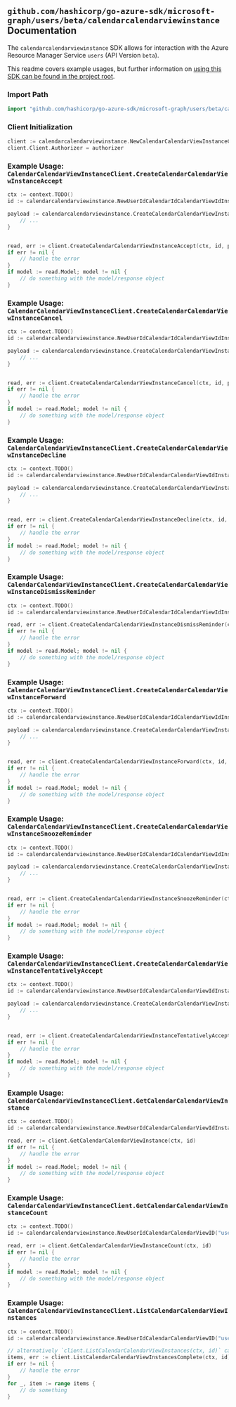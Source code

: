 
## `github.com/hashicorp/go-azure-sdk/microsoft-graph/users/beta/calendarcalendarviewinstance` Documentation

The `calendarcalendarviewinstance` SDK allows for interaction with the Azure Resource Manager Service `users` (API Version `beta`).

This readme covers example usages, but further information on [using this SDK can be found in the project root](https://github.com/hashicorp/go-azure-sdk/tree/main/docs).

### Import Path

```go
import "github.com/hashicorp/go-azure-sdk/microsoft-graph/users/beta/calendarcalendarviewinstance"
```


### Client Initialization

```go
client := calendarcalendarviewinstance.NewCalendarCalendarViewInstanceClientWithBaseURI("https://management.azure.com")
client.Client.Authorizer = authorizer
```


### Example Usage: `CalendarCalendarViewInstanceClient.CreateCalendarCalendarViewInstanceAccept`

```go
ctx := context.TODO()
id := calendarcalendarviewinstance.NewUserIdCalendarIdCalendarViewIdInstanceID("userIdValue", "calendarIdValue", "eventIdValue", "eventId1Value")

payload := calendarcalendarviewinstance.CreateCalendarCalendarViewInstanceAcceptRequest{
	// ...
}


read, err := client.CreateCalendarCalendarViewInstanceAccept(ctx, id, payload)
if err != nil {
	// handle the error
}
if model := read.Model; model != nil {
	// do something with the model/response object
}
```


### Example Usage: `CalendarCalendarViewInstanceClient.CreateCalendarCalendarViewInstanceCancel`

```go
ctx := context.TODO()
id := calendarcalendarviewinstance.NewUserIdCalendarIdCalendarViewIdInstanceID("userIdValue", "calendarIdValue", "eventIdValue", "eventId1Value")

payload := calendarcalendarviewinstance.CreateCalendarCalendarViewInstanceCancelRequest{
	// ...
}


read, err := client.CreateCalendarCalendarViewInstanceCancel(ctx, id, payload)
if err != nil {
	// handle the error
}
if model := read.Model; model != nil {
	// do something with the model/response object
}
```


### Example Usage: `CalendarCalendarViewInstanceClient.CreateCalendarCalendarViewInstanceDecline`

```go
ctx := context.TODO()
id := calendarcalendarviewinstance.NewUserIdCalendarCalendarViewIdInstanceID("userIdValue", "eventIdValue", "eventId1Value")

payload := calendarcalendarviewinstance.CreateCalendarCalendarViewInstanceDeclineRequest{
	// ...
}


read, err := client.CreateCalendarCalendarViewInstanceDecline(ctx, id, payload)
if err != nil {
	// handle the error
}
if model := read.Model; model != nil {
	// do something with the model/response object
}
```


### Example Usage: `CalendarCalendarViewInstanceClient.CreateCalendarCalendarViewInstanceDismissReminder`

```go
ctx := context.TODO()
id := calendarcalendarviewinstance.NewUserIdCalendarIdCalendarViewIdInstanceID("userIdValue", "calendarIdValue", "eventIdValue", "eventId1Value")

read, err := client.CreateCalendarCalendarViewInstanceDismissReminder(ctx, id)
if err != nil {
	// handle the error
}
if model := read.Model; model != nil {
	// do something with the model/response object
}
```


### Example Usage: `CalendarCalendarViewInstanceClient.CreateCalendarCalendarViewInstanceForward`

```go
ctx := context.TODO()
id := calendarcalendarviewinstance.NewUserIdCalendarIdCalendarViewIdInstanceID("userIdValue", "calendarIdValue", "eventIdValue", "eventId1Value")

payload := calendarcalendarviewinstance.CreateCalendarCalendarViewInstanceForwardRequest{
	// ...
}


read, err := client.CreateCalendarCalendarViewInstanceForward(ctx, id, payload)
if err != nil {
	// handle the error
}
if model := read.Model; model != nil {
	// do something with the model/response object
}
```


### Example Usage: `CalendarCalendarViewInstanceClient.CreateCalendarCalendarViewInstanceSnoozeReminder`

```go
ctx := context.TODO()
id := calendarcalendarviewinstance.NewUserIdCalendarIdCalendarViewIdInstanceID("userIdValue", "calendarIdValue", "eventIdValue", "eventId1Value")

payload := calendarcalendarviewinstance.CreateCalendarCalendarViewInstanceSnoozeReminderRequest{
	// ...
}


read, err := client.CreateCalendarCalendarViewInstanceSnoozeReminder(ctx, id, payload)
if err != nil {
	// handle the error
}
if model := read.Model; model != nil {
	// do something with the model/response object
}
```


### Example Usage: `CalendarCalendarViewInstanceClient.CreateCalendarCalendarViewInstanceTentativelyAccept`

```go
ctx := context.TODO()
id := calendarcalendarviewinstance.NewUserIdCalendarCalendarViewIdInstanceID("userIdValue", "eventIdValue", "eventId1Value")

payload := calendarcalendarviewinstance.CreateCalendarCalendarViewInstanceTentativelyAcceptRequest{
	// ...
}


read, err := client.CreateCalendarCalendarViewInstanceTentativelyAccept(ctx, id, payload)
if err != nil {
	// handle the error
}
if model := read.Model; model != nil {
	// do something with the model/response object
}
```


### Example Usage: `CalendarCalendarViewInstanceClient.GetCalendarCalendarViewInstance`

```go
ctx := context.TODO()
id := calendarcalendarviewinstance.NewUserIdCalendarCalendarViewIdInstanceID("userIdValue", "eventIdValue", "eventId1Value")

read, err := client.GetCalendarCalendarViewInstance(ctx, id)
if err != nil {
	// handle the error
}
if model := read.Model; model != nil {
	// do something with the model/response object
}
```


### Example Usage: `CalendarCalendarViewInstanceClient.GetCalendarCalendarViewInstanceCount`

```go
ctx := context.TODO()
id := calendarcalendarviewinstance.NewUserIdCalendarCalendarViewID("userIdValue", "eventIdValue")

read, err := client.GetCalendarCalendarViewInstanceCount(ctx, id)
if err != nil {
	// handle the error
}
if model := read.Model; model != nil {
	// do something with the model/response object
}
```


### Example Usage: `CalendarCalendarViewInstanceClient.ListCalendarCalendarViewInstances`

```go
ctx := context.TODO()
id := calendarcalendarviewinstance.NewUserIdCalendarCalendarViewID("userIdValue", "eventIdValue")

// alternatively `client.ListCalendarCalendarViewInstances(ctx, id)` can be used to do batched pagination
items, err := client.ListCalendarCalendarViewInstancesComplete(ctx, id)
if err != nil {
	// handle the error
}
for _, item := range items {
	// do something
}
```
